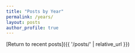 ```yaml
---
title: "Posts by Year"
permalink: /years/
layout: posts
author_profile: true
---
```

[Return to recent posts]({{ '/posts/' | relative_url }})
